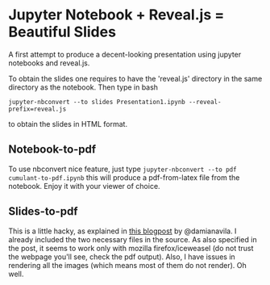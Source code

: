 # Jupyter Notebook + Reveal.js = Beautiful Slides

A first attempt to produce a decent-looking presentation
using jupyter notebooks and reveal.js.

To obtain the slides one requires to have the 'reveal.js'
directory 
in the same directory as the notebook.
Then type in bash
```
jupyter-nbconvert --to slides Presentation1.ipynb --reveal-prefix=reveal.js
```
to obtain the slides in HTML format.

## Notebook-to-pdf

To use nbconvert nice feature, just type
`
jupyter-nbconvert --to pdf cumulant-to-pdf.ipynb
`
this will produce a pdf-from-latex file from the notebook. 
Enjoy it with your viewer of choice. 

## Slides-to-pdf

This is a little hacky, as explained in 
[this blogpost](http://www.damian.oquanta.info/posts/a-little-hack-to-get-a-pdf-from-your-ipython-slides.html)
by @damianavila. 
I already included the two necessary files in the source. 
As also specified in the post, it seems to work only with mozilla firefox/iceweasel 
(do not trust the webpage you'll see, check the pdf output). 
Also, I have issues in rendering all the images (which means most of them do not render). Oh well.
